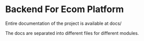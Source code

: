 # Backend For Ecom Platform

Entire documentation of the project is available at docs/

The docs are separated into different files for different modules.